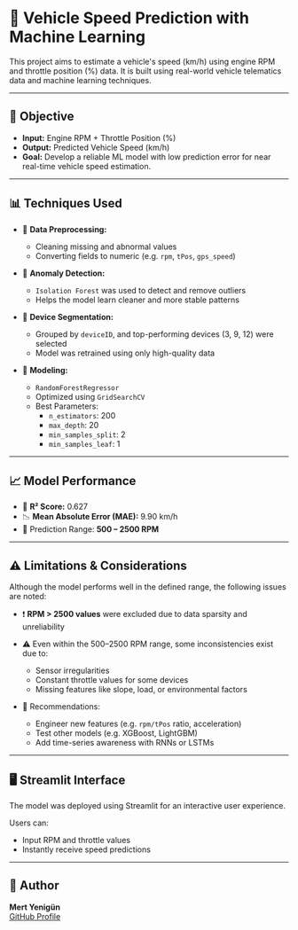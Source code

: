 # 🚗 Vehicle Speed Prediction with Machine Learning

This project aims to estimate a vehicle's speed (km/h) using engine RPM and throttle position (%) data. It is built using real-world vehicle telematics data and machine learning techniques.

---

## 🎯 Objective

- **Input:** Engine RPM + Throttle Position (%)
- **Output:** Predicted Vehicle Speed (km/h)
- **Goal:** Develop a reliable ML model with low prediction error for near real-time vehicle speed estimation.

---

## 📊 Techniques Used

- 🔹 **Data Preprocessing:**  
  - Cleaning missing and abnormal values  
  - Converting fields to numeric (e.g. `rpm`, `tPos`, `gps_speed`)

- 🔹 **Anomaly Detection:**  
  - `Isolation Forest` was used to detect and remove outliers  
  - Helps the model learn cleaner and more stable patterns

- 🔹 **Device Segmentation:**  
  - Grouped by `deviceID`, and top-performing devices (3, 9, 12) were selected  
  - Model was retrained using only high-quality data

- 🔹 **Modeling:**  
  - `RandomForestRegressor`  
  - Optimized using `GridSearchCV`  
  - Best Parameters:
    - `n_estimators`: 200  
    - `max_depth`: 20  
    - `min_samples_split`: 2  
    - `min_samples_leaf`: 1  

---

## 📈 Model Performance

- 🎯 **R² Score:** 0.627  
- 📉 **Mean Absolute Error (MAE):** 9.90 km/h  
- 🧪 Prediction Range: **500 – 2500 RPM**

---

## ⚠️ Limitations & Considerations

Although the model performs well in the defined range, the following issues are noted:

- ❗ **RPM > 2500 values** were excluded due to data sparsity and unreliability
- ⚠️ Even within the 500–2500 RPM range, some inconsistencies exist due to:
  - Sensor irregularities
  - Constant throttle values for some devices
  - Missing features like slope, load, or environmental factors

- 🔧 Recommendations:
  - Engineer new features (e.g. `rpm/tPos` ratio, acceleration)
  - Test other models (e.g. XGBoost, LightGBM)
  - Add time-series awareness with RNNs or LSTMs

---

## 🖥️ Streamlit Interface

The model was deployed using Streamlit for an interactive user experience.

Users can:
- Input RPM and throttle values
- Instantly receive speed predictions

---



## 👤 Author

**Mert Yenigün**  
[GitHub Profile](https://github.com/mertyenigun)
